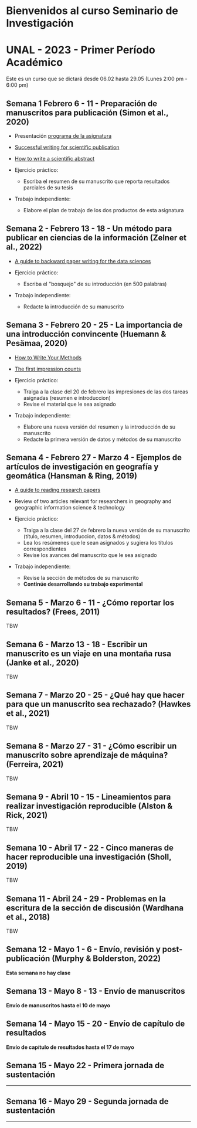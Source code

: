 # Bienvenidos al curso Seminario de Investigación 
# UNAL - 2023 - Primer Período Académico 

Este es un curso que se dictará desde 06.02 hasta 29.05   (Lunes 2:00 pm - 6:00 pm)

## Semana 1  Febrero 6 - 11 - Preparación de manuscritos para publicación (Simon et al., 2020)

- Presentación  [programa de la asignatura](https://drive.google.com/file/d/1pR2yC7B50UT7M5tbgHWQC-VgY6i9HgUg/view?usp=share_link)

- [Successful writing for scientific publication](https://drive.google.com/file/d/1Lc3WxSdp8z65PSdhYEb7MeWmB47389Ex/view?usp=share_link)

- [How to write a scientific abstract](https://drive.google.com/file/d/1hdG-5uHmMPwnhSUEQ-fQA1Z6wLRmMIUb/view?usp=sharing)

- Ejercicio práctico:
  -	Escriba el resumen de su manuscrito que reporta resultados parciales de su tesis

- Trabajo independiente:
  -	Elabore el plan de trabajo de los dos productos de esta asignatura

## Semana 2 - Febrero 13 - 18 - Un método para publicar en ciencias de la información (Zelner et al., 2022)


- [A guide to backward paper writing for the data sciences](https://drive.google.com/file/d/1lffk-LpQhmy5x5neQ8WANgFiwK_4TOZG/view?usp=sharing)

- Ejercicio práctico:
  -	Escriba el "bosquejo" de su introducción (en 500 palabras)

- Trabajo independiente:
  -	Redacte la introducción de su manuscrito
 
## Semana 3 - Febrero 20 - 25 - La importancia de una introducción convincente (Huemann  & Pesämaa, 2020)

- [How to Write Your Methods](https://plos.org/resource/how-to-write-your-methods/)
- [The first impression counts](https://drive.google.com/file/d/1UUCB5sdbJoxUdEy7nK_ZBplZLV0WCvVZ/view?usp=sharing)

- Ejercicio práctico:
  - Traiga a la clase del 20 de febrero las impresiones de las dos tareas asignadas (resumen e introduccion)
  -	Revise el material que le sea asignado

- Trabajo independiente:
  - Elabore una nueva versión del resumen y la introducción de su manuscrito
  -	Redacte la primera versión de datos y métodos de su manuscrito

## Semana 4 - Febrero 27 - Marzo 4 - Ejemplos de  artículos de investigación en geografía y  geomática (Hansman & Ring, 2019)

- [A guide to reading research papers](https://www.scientifica.uk.com/neurowire/gradhacks-a-guide-to-reading-research-papers)
-  Review of two articles relevant for researchers in geography and geographic information science & technology

- Ejercicio práctico:
  - Traiga a la clase del 27 de febrero la nueva versión de su manuscrito (título, resumen, introduccion, datos & métodos)
  - Lea los resúmenes que le sean asignados y sugiera los títulos correspondientes
  -	Revise los avances del manuscrito que le sea asignado

- Trabajo independiente:
  -	Revise la sección de métodos de su manuscrito
  - **Continúe desarrollando su trabajo experimental**


## Semana 5 - Marzo 6 - 11 - ¿Cómo reportar los resultados?   (Frees, 2011) 

TBW

## Semana 6 - Marzo 13 - 18 - Escribir un manuscrito es un viaje en una montaña rusa (Janke et al., 2020)

TBW

## Semana 7 - Marzo 20 - 25 - ¿Qué hay que hacer para que un manuscrito sea rechazado? (Hawkes et al., 2021)

TBW
 
## Semana 8 - Marzo 27 - 31 - ¿Cómo escribir un manuscrito sobre aprendizaje de máquina? (Ferreira, 2021)

TBW

## Semana 9 - Abril 10 - 15 - Lineamientos para realizar investigación reproducible (Alston & Rick, 2021)

TBW
 
## Semana 10 - Abril 17 - 22 - Cinco maneras de hacer reproducible una investigación (Sholl, 2019)

TBW

## Semana 11 - Abril 24 - 29 - Problemas en la escritura de la sección de discusión (Wardhana et al., 2018)

TBW

## Semana 12 - Mayo  1 - 6 - Envío, revisión y post-publicación (Murphy & Bolderston, 2022)

**Esta semana no hay clase**

## Semana 13 - Mayo 8 - 13 - Envío de manuscritos 

**Envío de manuscritos hasta el 10 de mayo**

## Semana 14 - Mayo 15 - 20 - Envío de capítulo de resultados

**Envío de capítulo de resultados hasta el 17 de mayo**

## Semana 15 - Mayo 22 - Primera jornada de sustentación

****

## Semana 16 - Mayo 29 - Segunda jornada de sustentación

****


  



